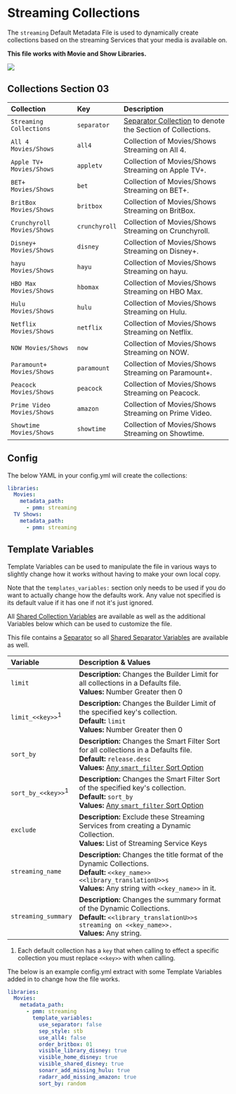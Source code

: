 # Streaming Collections

The `streaming` Default Metadata File is used to dynamically create collections based on the streaming Services that your media is available on.

**This file works with Movie and Show Libraries.**

![](../images/streaming.png)

## Collections Section 03

| Collection                 | Key           | Description                                                                 |
|:---------------------------|:--------------|:----------------------------------------------------------------------------|
| `Streaming Collections`    | `separator`   | [Separator Collection](../separators) to denote the Section of Collections. |
| `All 4 Movies/Shows`       | `all4`        | Collection of Movies/Shows Streaming on All 4.                              |
| `Apple TV+ Movies/Shows`   | `appletv`     | Collection of Movies/Shows Streaming on Apple TV+.                          |
| `BET+ Movies/Shows`        | `bet`         | Collection of Movies/Shows Streaming on BET+.                               |
| `BritBox Movies/Shows`     | `britbox`     | Collection of Movies/Shows Streaming on BritBox.                            |
| `Crunchyroll Movies/Shows` | `crunchyroll` | Collection of Movies/Shows Streaming on Crunchyroll.                        |
| `Disney+ Movies/Shows`     | `disney`      | Collection of Movies/Shows Streaming on Disney+.                            |
| `hayu Movies/Shows`        | `hayu`        | Collection of Movies/Shows Streaming on hayu.                               |
| `HBO Max Movies/Shows`     | `hbomax`      | Collection of Movies/Shows Streaming on HBO Max.                            |
| `Hulu Movies/Shows`        | `hulu`        | Collection of Movies/Shows Streaming on Hulu.                               |
| `Netflix Movies/Shows`     | `netflix`     | Collection of Movies/Shows Streaming on Netflix.                            |
| `NOW Movies/Shows`         | `now`         | Collection of Movies/Shows Streaming on NOW.                                |
| `Paramount+ Movies/Shows`  | `paramount`   | Collection of Movies/Shows Streaming on Paramount+.                         |
| `Peacock Movies/Shows`     | `peacock`     | Collection of Movies/Shows Streaming on Peacock.                            |
| `Prime Video Movies/Shows` | `amazon`      | Collection of Movies/Shows Streaming on Prime Video.                        |
| `Showtime Movies/Shows`    | `showtime`    | Collection of Movies/Shows Streaming on Showtime.                           |

## Config

The below YAML in your config.yml will create the collections:

```yaml
libraries:
  Movies:
    metadata_path:
      - pmm: streaming
  TV Shows:
    metadata_path:
      - pmm: streaming
```

## Template Variables

Template Variables can be used to manipulate the file in various ways to slightly change how it works without having to make your own local copy.

Note that the `templates_variables:` section only needs to be used if you do want to actually change how the defaults work. Any value not specified is its default value if it has one if not it's just ignored.

All [Shared Collection Variables](../collection_variables) are available as well as the additional Variables below which can be used to customize the file.

This file contains a [Separator](../separators) so all [Shared Separator Variables](../separators.md#shared-separator-variables) are available as well.

| Variable                      | Description & Values                                                                                                                                                                                                 |
|:------------------------------|:---------------------------------------------------------------------------------------------------------------------------------------------------------------------------------------------------------------------|
| `limit`                       | **Description:** Changes the Builder Limit for all collections in a Defaults file.<br>**Values:** Number Greater then 0                                                                                              |
| `limit_<<key>>`<sup>1</sup>   | **Description:** Changes the Builder Limit of the specified key's collection.<br>**Default:** `limit`<br>**Values:** Number Greater then 0                                                                           |
| `sort_by`                     | **Description:** Changes the Smart Filter Sort for all collections in a Defaults file.<br>**Default:** `release.desc`<br>**Values:** [Any `smart_filter` Sort Option](../../metadata/builders/smart.md#sort-options) |
| `sort_by_<<key>>`<sup>1</sup> | **Description:** Changes the Smart Filter Sort of the specified key's collection.<br>**Default:** `sort_by`<br>**Values:** [Any `smart_filter` Sort Option](../../metadata/builders/smart.md#sort-options)           |
| `exclude`                     | **Description:** Exclude these Streaming Services from creating a Dynamic Collection.<br>**Values:** List of Streaming Service Keys                                                                                  |
| `streaming_name`              | **Description:** Changes the title format of the Dynamic Collections.<br>**Default:** `<<key_name>> <<library_translationU>>s`<br>**Values:** Any string with `<<key_name>>` in it.                                  |
| `streaming_summary`           | **Description:** Changes the summary format of the Dynamic Collections.<br>**Default:** `<<library_translationU>>s streaming on <<key_name>>.`<br>**Values:** Any string.                                            |

1. Each default collection has a `key` that when calling to effect a specific collection you must replace `<<key>>` with when calling.

The below is an example config.yml extract with some Template Variables added in to change how the file works.

```yaml
libraries:
  Movies:
    metadata_path:
      - pmm: streaming
        template_variables:
          use_separator: false
          sep_style: stb
          use_all4: false
          order_britbox: 01
          visible_library_disney: true
          visible_home_disney: true
          visible_shared_disney: true
          sonarr_add_missing_hulu: true
          radarr_add_missing_amazon: true
          sort_by: random
```